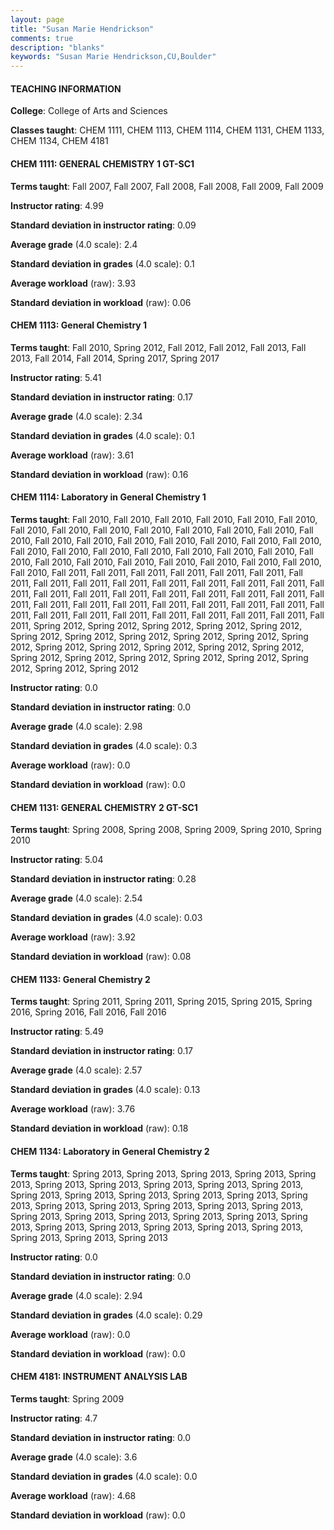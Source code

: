 ```yaml
---
layout: page
title: "Susan Marie Hendrickson" 
comments: true
description: "blanks"
keywords: "Susan Marie Hendrickson,CU,Boulder"
---
```

<head>
<script src="https://ajax.googleapis.com/ajax/libs/jquery/2.1.3/jquery.min.js"></script>
<script src="https://dl.dropboxusercontent.com/s/pc42nxpaw1ea4o9/highcharts.js?dl=0"></script>
<!-- <script src="../assets/js/highcharts.js"></script> -->
<style type="text/css">@font-face {
	font-family: "Bebas Neue";
	src: url(https://www.filehosting.org/file/details/544349/BebasNeue Regular.otf) format("opentype");
	}
	h1.Bebas { 
		font-family: "Bebas Neue", Verdana, Tahoma;
	}
</style>
</head>
	   
#### TEACHING INFORMATION

**College**: College of Arts and Sciences

**Classes taught**: CHEM 1111, CHEM 1113, CHEM 1114, CHEM 1131, CHEM 1133, CHEM 1134, CHEM 4181

#### CHEM 1111: GENERAL CHEMISTRY 1 GT-SC1

**Terms taught**: Fall 2007, Fall 2007, Fall 2008, Fall 2008, Fall 2009, Fall 2009

**Instructor rating**: 4.99

**Standard deviation in instructor rating**: 0.09

**Average grade** (4.0 scale): 2.4

**Standard deviation in grades** (4.0 scale): 0.1

**Average workload** (raw): 3.93

**Standard deviation in workload** (raw): 0.06

#### CHEM 1113: General Chemistry 1

**Terms taught**: Fall 2010, Spring 2012, Fall 2012, Fall 2012, Fall 2013, Fall 2013, Fall 2014, Fall 2014, Spring 2017, Spring 2017

**Instructor rating**: 5.41

**Standard deviation in instructor rating**: 0.17

**Average grade** (4.0 scale): 2.34

**Standard deviation in grades** (4.0 scale): 0.1

**Average workload** (raw): 3.61

**Standard deviation in workload** (raw): 0.16

#### CHEM 1114: Laboratory in General Chemistry 1

**Terms taught**: Fall 2010, Fall 2010, Fall 2010, Fall 2010, Fall 2010, Fall 2010, Fall 2010, Fall 2010, Fall 2010, Fall 2010, Fall 2010, Fall 2010, Fall 2010, Fall 2010, Fall 2010, Fall 2010, Fall 2010, Fall 2010, Fall 2010, Fall 2010, Fall 2010, Fall 2010, Fall 2010, Fall 2010, Fall 2010, Fall 2010, Fall 2010, Fall 2010, Fall 2010, Fall 2010, Fall 2010, Fall 2010, Fall 2010, Fall 2010, Fall 2010, Fall 2010, Fall 2010, Fall 2011, Fall 2011, Fall 2011, Fall 2011, Fall 2011, Fall 2011, Fall 2011, Fall 2011, Fall 2011, Fall 2011, Fall 2011, Fall 2011, Fall 2011, Fall 2011, Fall 2011, Fall 2011, Fall 2011, Fall 2011, Fall 2011, Fall 2011, Fall 2011, Fall 2011, Fall 2011, Fall 2011, Fall 2011, Fall 2011, Fall 2011, Fall 2011, Fall 2011, Fall 2011, Fall 2011, Fall 2011, Fall 2011, Fall 2011, Fall 2011, Fall 2011, Fall 2011, Fall 2011, Fall 2011, Spring 2012, Spring 2012, Spring 2012, Spring 2012, Spring 2012, Spring 2012, Spring 2012, Spring 2012, Spring 2012, Spring 2012, Spring 2012, Spring 2012, Spring 2012, Spring 2012, Spring 2012, Spring 2012, Spring 2012, Spring 2012, Spring 2012, Spring 2012, Spring 2012, Spring 2012, Spring 2012, Spring 2012

**Instructor rating**: 0.0

**Standard deviation in instructor rating**: 0.0

**Average grade** (4.0 scale): 2.98

**Standard deviation in grades** (4.0 scale): 0.3

**Average workload** (raw): 0.0

**Standard deviation in workload** (raw): 0.0

#### CHEM 1131: GENERAL CHEMISTRY 2 GT-SC1

**Terms taught**: Spring 2008, Spring 2008, Spring 2009, Spring 2010, Spring 2010

**Instructor rating**: 5.04

**Standard deviation in instructor rating**: 0.28

**Average grade** (4.0 scale): 2.54

**Standard deviation in grades** (4.0 scale): 0.03

**Average workload** (raw): 3.92

**Standard deviation in workload** (raw): 0.08

#### CHEM 1133: General Chemistry 2

**Terms taught**: Spring 2011, Spring 2011, Spring 2015, Spring 2015, Spring 2016, Spring 2016, Fall 2016, Fall 2016

**Instructor rating**: 5.49

**Standard deviation in instructor rating**: 0.17

**Average grade** (4.0 scale): 2.57

**Standard deviation in grades** (4.0 scale): 0.13

**Average workload** (raw): 3.76

**Standard deviation in workload** (raw): 0.18

#### CHEM 1134: Laboratory in General Chemistry 2

**Terms taught**: Spring 2013, Spring 2013, Spring 2013, Spring 2013, Spring 2013, Spring 2013, Spring 2013, Spring 2013, Spring 2013, Spring 2013, Spring 2013, Spring 2013, Spring 2013, Spring 2013, Spring 2013, Spring 2013, Spring 2013, Spring 2013, Spring 2013, Spring 2013, Spring 2013, Spring 2013, Spring 2013, Spring 2013, Spring 2013, Spring 2013, Spring 2013, Spring 2013, Spring 2013, Spring 2013, Spring 2013, Spring 2013, Spring 2013, Spring 2013, Spring 2013

**Instructor rating**: 0.0

**Standard deviation in instructor rating**: 0.0

**Average grade** (4.0 scale): 2.94

**Standard deviation in grades** (4.0 scale): 0.29

**Average workload** (raw): 0.0

**Standard deviation in workload** (raw): 0.0

#### CHEM 4181: INSTRUMENT ANALYSIS LAB

**Terms taught**: Spring 2009

**Instructor rating**: 4.7

**Standard deviation in instructor rating**: 0.0

**Average grade** (4.0 scale): 3.6

**Standard deviation in grades** (4.0 scale): 0.0

**Average workload** (raw): 4.68

**Standard deviation in workload** (raw): 0.0

